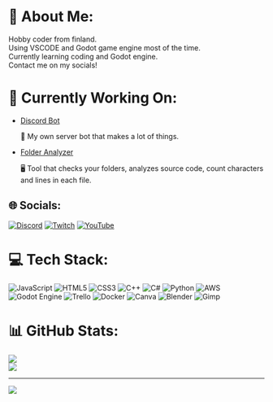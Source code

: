 # 💫 About Me:
Hobby coder from finland.<br>Using VSCODE and Godot game engine most of the time.<br>Currently learning coding and Godot engine.<br>Contact me on my socials!

# 🔨 Currently Working On:

- [Discord Bot](https://github.com/Julle98/DiscordBot)
   
  🤖 My own server bot that makes a lot of things.

- [Folder Analyzer](https://github.com/Julle98/FolderFileAnalyzer)
  
  🖥️ Tool that checks your folders, analyzes source code, count characters and lines in each file. 

## 🌐 Socials:
[![Discord](https://img.shields.io/badge/Discord-%237289DA.svg?logo=discord&logoColor=white)](https://discord.com/users/600623884198215681) [![Twitch](https://img.shields.io/badge/Twitch-%239146FF.svg?logo=Twitch&logoColor=white)](https://twitch.tv/julle98) [![YouTube](https://img.shields.io/badge/YouTube-%23FF0000.svg?logo=YouTube&logoColor=white)](https://youtube.com/@Julle98) 

# 💻 Tech Stack:
![JavaScript](https://img.shields.io/badge/javascript-%23323330.svg?style=flat&logo=javascript&logoColor=%23F7DF1E) ![HTML5](https://img.shields.io/badge/html5-%23E34F26.svg?style=flat&logo=html5&logoColor=white) ![CSS3](https://img.shields.io/badge/css3-%231572B6.svg?style=flat&logo=css3&logoColor=white) ![C++](https://img.shields.io/badge/c++-%2300599C.svg?style=flat&logo=c%2B%2B&logoColor=white) ![C#](https://img.shields.io/badge/c%23-%23239120.svg?style=flat&logo=csharp&logoColor=white) ![Python](https://img.shields.io/badge/python-3670A0?style=flat&logo=python&logoColor=ffdd54) ![AWS](https://img.shields.io/badge/AWS-%23FF9900.svg?style=flat&logo=amazon-aws&logoColor=white) ![Godot Engine](https://img.shields.io/badge/GODOT-%23FFFFFF.svg?style=flat&logo=godot-engine) ![Trello](https://img.shields.io/badge/Trello-%23026AA7.svg?style=flat&logo=Trello&logoColor=white) ![Docker](https://img.shields.io/badge/docker-%230db7ed.svg?style=flat&logo=docker&logoColor=white) ![Canva](https://img.shields.io/badge/Canva-%2300C4CC.svg?style=flat&logo=Canva&logoColor=white) ![Blender](https://img.shields.io/badge/blender-%23F5792A.svg?style=flat&logo=blender&logoColor=white) ![Gimp](https://img.shields.io/badge/Gimp-657D8B?style=flat&logo=gimp&logoColor=FFFFFF)
# 📊 GitHub Stats:
![](https://nirzak-streak-stats.vercel.app/?user=Julle98&theme=dark&hide_border=false)<br/>
![](https://github-readme-stats.vercel.app/api/top-langs/?username=Julle98&theme=dark&hide_border=false&include_all_commits=false&count_private=false&layout=compact)

---
[![](https://visitcount.itsvg.in/api?id=Julle98&icon=0&color=0)](https://visitcount.itsvg.in)
